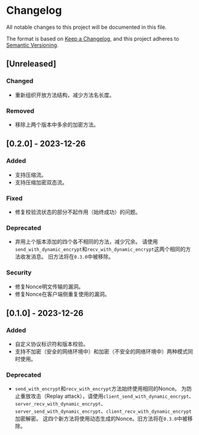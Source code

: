# Changelog

All notable changes to this project will be documented in this file.

The format is based on [Keep a Changelog](https://keepachangelog.com/en/1.0.0/),
and this project adheres to [Semantic Versioning](https://semver.org/spec/v2.0.0.html).

## [Unreleased]

### Changed

* 重新组织开放方法结构，减少方法名长度。

### Removed

* 移除上两个版本中多余的加密方法。

## [0.2.0] - 2023-12-26

### Added

* 支持压缩流。
* 支持压缩加密双态流。

### Fixed

* 修复校验流状态的部分不起作用（始终成功）的问题。

### Deprecated

* 弃用上个版本添加的四个各不相同的方法，减少冗余。
请使用`send_with_dynamic_encrypt`和`recv_with_dynamic_encrypt`这两个相同的方法收发消息。
旧方法将在`0.3.0`中被移除。

### Security

* 修复Nonce明文传输的漏洞。
* 修复Nonce在客户端侧重复使用的漏洞。

## [0.1.0] - 2023-12-26

### Added

* 自定义协议标识符和版本校验。
* 支持不加密（安全的网络环境中）和加密（不安全的网络环境中）两种模式同时使用。

### Deprecated

* `send_with_encrypt`和`recv_with_encrypt`方法始终使用相同的Nonce。
为防止重放攻击（Replay attack），请使用`client_send_with_dynamic_encrypt`、`server_recv_with_dynamic_encrypt`、`server_send_with_dynamic_encrypt`、`client_recv_with_dynamic_encrypt`加密解密。
这四个新方法将使用动态生成的Nonce。旧方法将在`0.3.0`中被移除。

